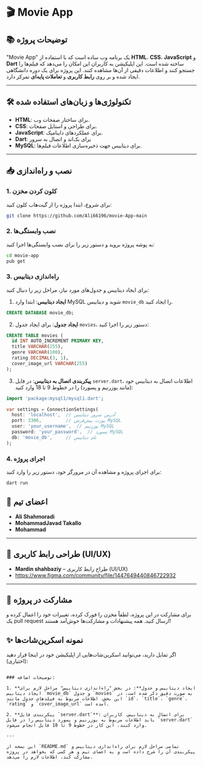 # 🎬 **Movie App**

## 📚 توضیحات پروژه

"Movie App" یک برنامه وب ساده است که با استفاده از **HTML**، **CSS**، **JavaScript** و **Dart** ساخته شده است. این اپلیکیشن به کاربران این امکان را می‌دهد که فیلم‌ها را جستجو کنند و اطلاعات دقیقی از آن‌ها مشاهده کنند. این پروژه برای یک دوره دانشگاهی ایجاد شده و بر روی **رابط کاربری** و **تعاملات پایه‌ای** تمرکز دارد.

---

## 🛠️ **تکنولوژی‌ها و زبان‌های استفاده شده**

- **HTML**: برای ساختار صفحات وب.
- **CSS**: برای طراحی و استایل صفحات.
- **JavaScript**: برای عملکردهای داینامیک.
- **Dart**: برای بک‌اند و اتصال به سرور
- **MySQL**: برای دیتابیس جهت ذخیره‌سازی اطلاعات فیلم‌ها.

---

## 📥 **نصب و راه‌اندازی**

### 1. کلون کردن مخزن
برای شروع، ابتدا پروژه را از گیت‌هاب کلون کنید:

```bash
git clone https://github.com/Ali66196/movie-App-main
```

### 2. نصب وابستگی‌ها
به پوشه پروژه بروید و دستور زیر را برای نصب وابستگی‌ها اجرا کنید:

```bash
cd movie-app
pub get
```

### 3. راه‌اندازی دیتابیس

برای ایجاد دیتابیس و جدول‌های مورد نیاز، مراحل زیر را دنبال کنید:

1. **ایجاد دیتابیس**: ابتدا وارد MySQL شوید و دیتابیس `movie_db` را ایجاد کنید.

```sql
CREATE DATABASE movie_db;
```

2. **ایجاد جدول**: برای ایجاد جدول `movies`، دستور زیر را اجرا کنید:

```sql
CREATE TABLE movies (
  id INT AUTO_INCREMENT PRIMARY KEY,
  title VARCHAR(255),
  genre VARCHAR(100),
  rating DECIMAL(3, 1),
  cover_image_url VARCHAR(255)
);
```

3. **پیکربندی اتصال به دیتابیس**: در فایل `server.dart`، اطلاعات اتصال به دیتابیس خود (مانند یوزرنیم و پسورد) را در خطوط 9 تا 18 وارد کنید:

```dart
import 'package:mysql1/mysql1.dart';

var settings = ConnectionSettings(
  host: 'localhost',  // آدرس سرور دیتابیس
  port: 3306,         // پورت پیش‌فرض MySQL
  user: 'your_username',  // یوزرنیم MySQL
  password: 'your_password',  // پسورد MySQL
  db: 'movie_db',     // نام دیتابیس
);
```

### 4. اجرای پروژه
برای اجرای پروژه و مشاهده آن در مرورگر خود، دستور زیر را وارد کنید:

```bash
dart run
```

## 👥 **اعضای تیم**


- **Ali Shahmoradi** 
- **MohammadJavad Takallo** 
- **Mohammad** 

---

## 🎨 **طراحی رابط کاربری (UI/UX)**

- **Mardin shahbaziy** – طراح رابط کاربری (UI/UX)
- https://www.figma.com/community/file/1447649440846722932

---

## 🔧 **مشارکت در پروژه**

برای مشارکت در این پروژه، لطفاً مخزن را فورک کرده، تغییرات خود را اعمال کرده و یک pull request ارسال کنید. همه پیشنهادات و مشارکت‌ها خوش‌آمد هستند!

## ✨ **نمونه اسکرین‌شات‌ها**

اگر تمایل دارید، می‌توانید اسکرین‌شات‌هایی از اپلیکیشن خود در اینجا قرار دهید (اختیاری):

```

### توضیحات اضافه:

1. **ایجاد دیتابیس و جدول**: در بخش "راه‌اندازی دیتابیس" مراحل لازم برای ایجاد دیتابیس `movie_db` و جدول `movies` به صورت دقیق ذکر شده است. در این بخش، اطلاعات مربوط به فیلدهای جدول مانند `id`، `title`، `genre`، `rating` و `cover_image_url` آمده است.

2. **پیکربندی فایل `server.dart`**: برای اتصال به دیتابیس، کاربران باید اطلاعات مربوط به یوزرنیم و پسورد دیتابیس را در فایل `server.dart` وارد کنند. این کار در خطوط 9 تا 18 فایل انجام می‌شود.

---

این نسخه از `README.md` تمامی مراحل لازم برای راه‌اندازی دیتابیس و پیکربندی آن را شرح داده است و به اعضای تیم و هر کسی که بخواهد در پروژه مشارکت کند، اطلاعات لازم را می‌دهد.